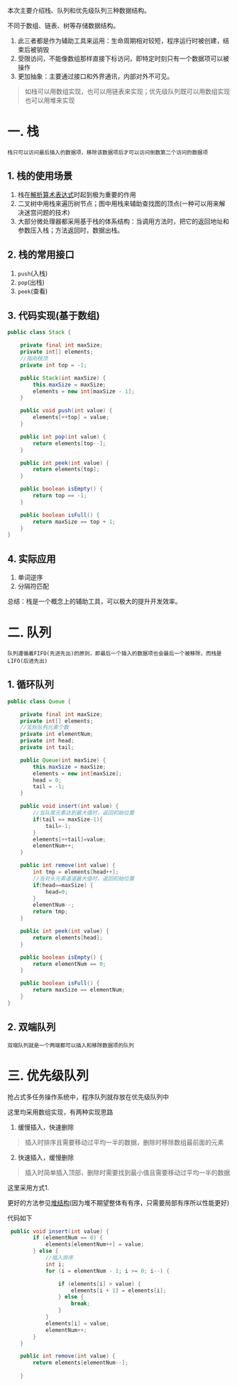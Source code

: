 本次主要介绍栈、队列和优先级队列三种数据结构。

不同于数组、链表、树等存储数据结构。


1. 此三者都是作为辅助工具来运用：生命周期相对较短，程序运行时被创建，结束后被销毁
2. 受限访问，不能像数组那样直接下标访问，即特定时刻只有一个数据项可以被操作
3. 更加抽象：主要通过接口和外界通讯，内部对外不可见。
> 如栈可以用数组实现，也可以用链表来实现；优先级队列既可以用数组实现也可以用堆来实现

# 一. 栈
`栈只可以访问最后插入的数据项，移除该数据项后才可以访问倒数第二个访问的数据项`

## 1. 栈的使用场景
1. 栈在[解析算术表达式](./data_structures_03.md)时起到极为重要的作用
2. 二叉树中用栈来遍历树节点；图中用栈来辅助查找图的顶点(一种可以用来解决迷宫问题的技术)
3. 大部分微处理器都采用基于栈的体系结构：当调用方法时，把它的返回地址和参数压入栈；方法返回时，数据出栈。

## 2. 栈的常用接口
1. `push`(入栈)
2. `pop`(出栈)
3. `peek`(查看)

## 3. 代码实现(基于数组)
```java
public class Stack {

    private final int maxSize;
    private int[] elements;
    //指向栈顶
    private int top = -1;

    public Stack(int maxSize) {
        this.maxSize = maxSize;
        elements = new int[maxSize - 1];
    }

    public void push(int value) {
        elements[++top] = value;
    }

    public int pop(int value) {
        return elements[top--];
    }

    public int peek(int value) {
        return elements[top];
    }

    public boolean isEmpty() {
        return top == -1;
    }

    public boolean isFull() {
        return maxSize == top + 1;
    }
}
```
## 4. 实际应用

1. 单词逆序
2. 分隔符匹配

总结：栈是一个概念上的辅助工具，可以极大的提升开发效率。

# 二. 队列
`队列遵循着FIFO(先进先出)的原则，即最后一个插入的数据项也会最后一个被移除，而栈是LIFO(后进先出)`

## 1. 循环队列
```java
public class Queue {

    private final int maxSize;
    private int[] elements;
    //实际队列元素个数
    private int elementNum;
    private int head;
    private int tail;

    public Queue(int maxSize) {
        this.maxSize = maxSize;
        elements = new int[maxSize];
        head = 0;
        tail = -1;
    }

    public void insert(int value) {
        //当队尾元素达到最大值时，返回初始位置
        if(tail == maxSize-1){
            tail=-1;
        }
        elements[++tail]=value;
        elementNum++;
    }

    public int remove(int value) {
        int tmp = elements[head++];
        //当对头元素道道最大值时，返回初始位置
        if(head==maxSize) {
            head=0;
        }
        elementNum--;
        return tmp;
    }

    public int peek(int value) {
        return elements[head];
    }

    public boolean isEmpty() {
        return elementNum == 0;
    }

    public boolean isFull() {
        return maxSize == elementNum;
    }
}
```
## 2. 双端队列
`双端队列就是一个两端都可以插入和移除数据项的队列`

# 三. 优先级队列

抢占式多任务操作系统中，程序队列就存放在优先级队列中

这里均采用数组实现，有两种实现思路
1. 缓慢插入，快速删除
> 插入时排序且需要移动过平均一半的数据，删除时移除数组最前面的元素

2. 快速插入，缓慢删除
> 插入时简单插入顶部，删除时需要找到最小值且需要移动过平均一半的数据

这里采用方式1.

更好的方法参见[堆结构](./data_structures_11.md)(因为堆不期望整体有有序，只需要局部有序所以性能更好)

代码如下
```java
 public void insert(int value) {
        if (elementNum == 0) {
            elements[elementNum++] = value;
        } else {
            //插入排序
            int i;
            for (i = elementNum - 1; i >= 0; i--) {

                if (elements[i] > value) {
                    elements[i + 1] = elements[i];
                } else {
                    break;
                }
            }
            elements[i] = value;
            elementNum++;
        }
    }

    public int remove(int value) {
        return elements[elementNum--];
       
    }
```